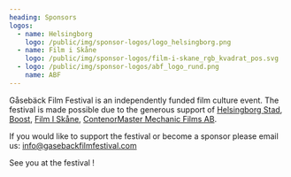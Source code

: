 ```yaml
---
heading: Sponsors
logos:
  - name: Helsingborg
    logo: /public/img/sponsor-logos/logo_helsingborg.png
  - name: Film i Skåne
    logo: /public/img/sponsor-logos/film-i-skane_rgb_kvadrat_pos.svg
  - logo: /public/img/sponsor-logos/abf_logo_rund.png
    name: ABF
---
```

Gåsebäck Film Festival is an independently funded film culture event. The festival is made possible due to the generous support of [Helsingborg Stad](https://helsingborg.se/), [Boost](https://boosthbg.se/), [Film I Skåne](https://filmiskane.se/sv/), [Contenor](https://contentor.se/)[Master Mechanic Films AB](http://mastermechanicfilms.com/). 

If you would like to support the festival or become a sponsor please email us: info@gasebackfilmfestival.com

See you at the festival !